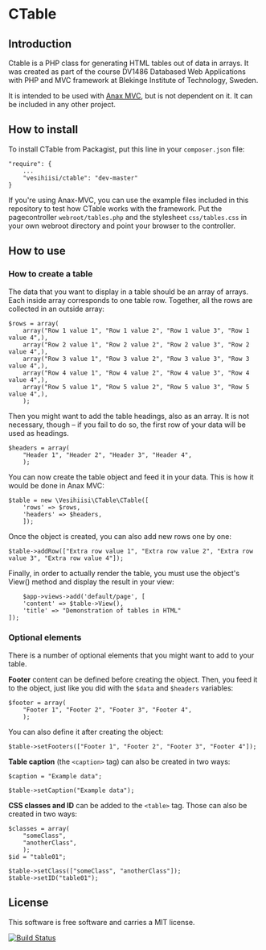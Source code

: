 # CTable

## Introduction

Ctable is a PHP class for generating HTML tables out of data in arrays. It was created as part of the course DV1486 Databased Web Applications with PHP and MVC framework at Blekinge Institute of Technology, Sweden.

It is intended to be used with [Anax MVC](https://github.com/mosbth/Anax-MVC), but is not dependent on it. It can be included in any other project.

## How to install

To install CTable from Packagist, put this line in your `composer.json` file:
    
    "require": {
        ...
        "vesihiisi/ctable": "dev-master"
    }

If you're using Anax-MVC, you can use the example files included in this repository to test how CTable works with the framework. Put the pagecontroller `webroot/tables.php` and the stylesheet `css/tables.css` in your own webroot directory and point your browser to the controller.

## How to use

### How to create a table


The data that you want to display in a table should be an array of arrays. Each inside array corresponds to one table row. Together, all the rows are collected in an outside array:

    $rows = array(
        array("Row 1 value 1", "Row 1 value 2", "Row 1 value 3", "Row 1 value 4",),
        array("Row 2 value 1", "Row 2 value 2", "Row 2 value 3", "Row 2 value 4",),
        array("Row 3 value 1", "Row 3 value 2", "Row 3 value 3", "Row 3 value 4",),
        array("Row 4 value 1", "Row 4 value 2", "Row 4 value 3", "Row 4 value 4",),
        array("Row 5 value 1", "Row 5 value 2", "Row 5 value 3", "Row 5 value 4",),
        );

Then you might want to add the table headings, also as an array. It is not necessary, though – if you fail to do so, the first row of your data will be used as headings.

    $headers = array(
        "Header 1", "Header 2", "Header 3", "Header 4",
        );

You can now create the table object and feed it in your data. This is how it would be done in Anax MVC:

    $table = new \Vesihiisi\CTable\CTable([
        'rows' => $rows,
        'headers' => $headers,
        ]);

Once the object is created, you can also add new rows one by one:

    $table->addRow(["Extra row value 1", "Extra row value 2", "Extra row value 3", "Extra row value 4"]);

Finally, in order to actually render the table, you must use the object's View() method and display the result in your view:

        $app->views->add('default/page', [
        'content' => $table->View(),
        'title' => "Demonstration of tables in HTML"
    ]);

### Optional elements

There is a number of optional elements that you might want to add to your table.


**Footer** content can be defined before creating the object. Then, you feed it to the object, just like you did with the `$data` and `$headers` variables:

    $footer = array(
        "Footer 1", "Footer 2", "Footer 3", "Footer 4",
        );

You can also define it after creating the object:
    
    $table->setFooters(["Footer 1", "Footer 2", "Footer 3", "Footer 4"]);

**Table caption** (the `<caption>` tag) can also be created in two ways:

    $caption = "Example data";

    $table->setCaption("Example data");

**CSS classes and ID** can be added to the `<table>` tag. Those can also be created in two ways:

    $classes = array(
        "someClass",
        "anotherClass",
        );
    $id = "table01";

    $table->setClass(["someClass", "anotherClass"]);
    $table->setID("table01");

## License

This software is free software and carries a MIT license.

[![Build Status](https://travis-ci.org/Vesihiisi/CTable.svg?branch=master)](https://travis-ci.org/Vesihiisi/CTable)
